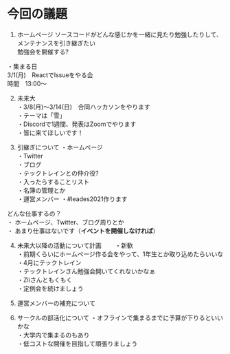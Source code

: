 # 今回の議題
1. ホームページ
ソースコードがどんな感じかを一緒に見たり勉強したりして、メンテナンスを引き継ぎたい  
勉強会を開催する?  

・集まる日   
3/1(月)　ReactでIssueをやる会  
時間　13:00～  
  
2. 未来大  
・3/8(月)～3/14(日)　合同ハッカソンをやります  
・テーマは「雪」  
・Discordで1週間、発表はZoomでやります  
・皆に来てほしいです！  
  
3. 引継ぎについて
・ホームページ  
・Twitter  
・ブログ  
・テックトレインとの仲介役?  
・入ったらすることリスト  
・名簿の管理とか  
・運営メンバー
・#leades2021作ります   
  
どんな仕事するの？  
・ ホームページ、Twitter、ブログ周りとか  
・ あまり仕事はないです（**イベントを開催しなければ**）  
  
4. 未来大以降の活動について計画　　
・新歓  
・前期くらいにホームページ作る会をやって、1年生とか取り込めたらいいな  
・4月にテックトレイン  
・テックトレインさん勉強会開いてくれないかなぁ  
・Zliさんともくもく  
・定例会を続けましょう  
  
5. 運営メンバーの補充について
  

6. サークルの部活化について
・オフラインで集まるまでに予算が下りるといいかな  
・大学内で集まるのもあり  
・低コストな開催を目指して頑張りましょう  
  
